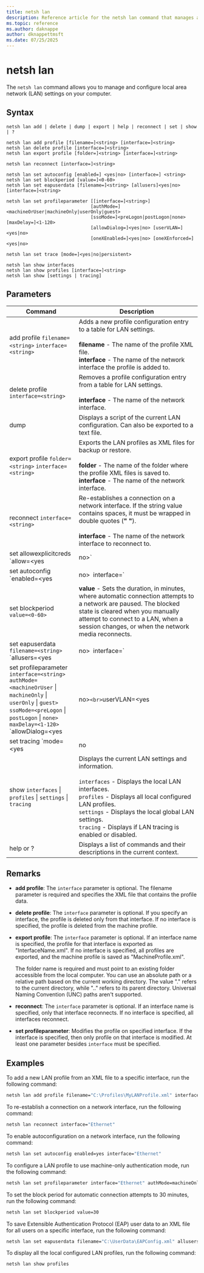 ```yaml
---
title: netsh lan
description: Reference article for the netsh lan command that manages and configures LAN settings on your Windows-based computer.
ms.topic: reference
ms.author: daknappe
author: dknappettmsft
ms.date: 07/25/2025
---
```


# netsh lan

The `netsh lan` command allows you to manage and configure local area network (LAN) settings on your computer.

## Syntax

```
netsh lan add | delete | dump | export | help | reconnect | set | show | ?
```

```
netsh lan add profile [filename=]<string> [interface=]<string>
netsh lan delete profile [interface=]<string>
netsh lan export profile [folder=]<string> [interface=]<string>
```

```
netsh lan reconnect [interface=]<string>
```

```
netsh lan set autoconfig [enabled=] <yes|no> [interface=] <string>
netsh lan set blockperiod [value=]<0-60>
netsh lan set eapuserdata [filename=]<string> [allusers]<yes|no> [interface=]<string>
```

```
netsh lan set profileparameter [[interface=]<string>]
                               [authMode=]<machineOrUser|machineOnly|userOnly|guest>
                               [ssoMode=]<preLogon|postLogon|none> [maxDelay=]<1-120>
                               [allowDialog=]<yes|no> [userVLAN=]<yes|no>
                               [oneXEnabled=]<yes|no> [oneXEnforced=]<yes|no>
```

```
netsh lan set trace [mode=]<yes|no|persistent>
```

```
netsh lan show interfaces
netsh lan show profiles [interface=]<string>
netsh lan show [settings | tracing]
```

## Parameters

| Command | Description |
|--|--|
| add profile `filename=<string>` `interface=<string>` | Adds a new profile configuration entry to a table for LAN settings. <br><br> **filename** - The name of the profile XML file. <br> **interface** - The name of the network interface the profile is added to. |
| delete profile `interface=<string>` | Removes a profile configuration entry from a table for LAN settings. <br><br> **interface** - The name of the network interface. |
| dump | Displays a script of the current LAN configuration. Can also be exported to a text file. |
| export profile `folder=<string>` `interface=<string>` | Exports the LAN profiles as XML files for backup or restore. <br><br> **folder** - The name of the folder where the profile XML files is saved to. <br> **interface** - The name of the network interface. |
| reconnect `interface=<string>` | Re-establishes a connection on a network interface. If the string value contains spaces, it must be wrapped in double quotes (**" "**). <br><br> **interface** - The name of the network interface to reconnect to. |
| set allowexplicitcreds `allow=<yes|no>` | Allows or disallows the use of shared user credentials. The `allow` parameter required. |
| set autoconfig `enabled=<yes|no>` `interface=<string>` | **enabled** - specifies whether autoconfiguration is set to on or off. <br> **interface** - The name of the network interface. <br><br> Both parameters are required. |
| set blockperiod `value=<0-60>` | **value** - Sets the duration, in minutes, where automatic connection attempts to a network are paused. The blocked state is cleared when you manually attempt to connect to a LAN, when a session changes, or when the network media reconnects. |
| set eapuserdata `filename=<string>` `allusers=<yes|no>` `interface=<string>` | **filename** - Specifies the name of the user data XML file. <br> **allusers** - Specifies whether userdata should be saved for all users or the current user. <br> **interface** - The name of the network interface. <br><br> Both `filename` and `allusers` parameters are required. If the interface name isn't specified, the machine userdata is set. |
| set profileparameter `interface=<string>` <br> `authMode=<machineOrUser` \| `machineOnly` \| `userOnly` \| `guest>` <br> `ssoMode=<preLogon` \| `postLogon` \| `none>` <br> `maxDelay=<1-120>` <br> `allowDialog=<yes|no>` <br> `userVLAN=<yes|no>` <br> `oneXEnabled=<yes|no>` <br> `oneXEnforced=<yes|no>` | Configures or modifies LAN profile settings. <br><br> **interface** - The name of the network interface. <br> **authMode** - The method type used for authenticating credentials. <br> **ssoMode** - The type of single sign-on (SSO) used (if any). <br> **maxDelay** - The timeout value to establish an SSO connection. <br> **allowDialog** - Enables or disables a dialog for prelogon. Prelogon is relevant in scenarios where network authentication is needed before a user logs into the system, such as with 802.1X authentication. <br> **userVLAN** - Specifies whether the network connection can switch to a different Virtual Local Area Network (VLAN) after a user authenticates. <br> **oneXEnabled** - Specifies whether 802.1X authentication is enabled on the network interface. <br> **oneXEnforced** - Specifies if 802.1X authentication is enforced. When enforced, the network interface requires successful 802.1X authentication before allowing network access. |
| set tracing `mode=<yes|no|persistent>` | Specifies if you want to enable or disable logging trace files for the LAN connection for diagnostic purposes. If set to `persistent`, tracing is enabled even after a network adapter is disabled, re-enabled, or a system is rebooted. |
| show `interfaces` \| `profiles` \| `settings` \| `tracing` | Displays the current LAN settings and information. <br><br> `interfaces` - Displays the local LAN interfaces.<br> `profiles` - Displays all local configured LAN profiles. <br> `settings` - Displays the local global LAN settings. <br> `tracing` - Displays if LAN tracing is enabled or disabled. |
| help or ? | Displays a list of commands and their descriptions in the current context. |

## Remarks

- **add profile**: The `interface` parameter is optional. The filename parameter is required and specifies the XML file that contains the profile data.

- **delete profile**: The `interface` parameter is optional. If you specify an interface, the profile is deleted only from that interface. If no interface is specified, the profile is deleted from the machine profile.

- **export profile**: The `interface` parameter is optional. If an interface name is specified, the profile for that interface is exported as "InterfaceName.xml". If no interface is specified, all profiles are exported, and the machine profile is saved as "MachineProfile.xml".

  The folder name is required and must point to an existing folder accessible from the local computer. You can use an absolute path or a relative path based on the current working directory. The value "." refers to the current directory, while ".." refers to its parent directory. Universal Naming Convention (UNC) paths aren't supported.

- **reconnect**: The `interface` parameter is optional. If an interface name is specified, only that interface reconnects. If no interface is specified, all interfaces reconnect.

- **set profileparameter**: Modifies the profile on specified interface. If the interface is specified, then only profile on that interface is modified. At least one parameter besides `interface` must be specified.

## Examples

To add a new LAN profile from an XML file to a specific interface, run the following command:

```cmd
netsh lan add profile filename="C:\Profiles\MyLANProfile.xml" interface="Ethernet"
```

To re-establish a connection on a network interface, run the following command:

```cmd
netsh lan reconnect interface="Ethernet"
```

To enable autoconfiguration on a network interface, run the following command:

```cmd
netsh lan set autoconfig enabled=yes interface="Ethernet"
```

To configure a LAN profile to use machine-only authentication mode, run the following command:

```cmd
netsh lan set profileparameter interface="Ethernet" authMode=machineOnly
```

To set the block period for automatic connection attempts to 30 minutes, run the following command:

```cmd
netsh lan set blockperiod value=30
```

To save Extensible Authentication Protocol (EAP) user data to an XML file for all users on a specific interface, run the following command:

```cmd
netsh lan set eapuserdata filename="C:\UserData\EAPConfig.xml" allusers=yes interface="Ethernet"
```

To display all the local configured LAN profiles, run the following command:

```cmd
netsh lan show profiles
```
